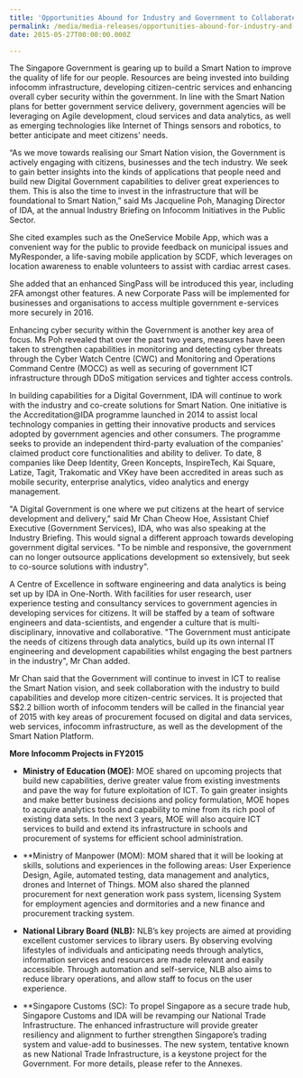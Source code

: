 ```yaml
---
title: 'Opportunities Abound for Industry and Government to Collaborate in Effort to Becoming a Smart Nation'
permalink: /media/media-releases/opportunities-abound-for-industry-and-government-to-collaborate-in-effort-to-becoming-a-smart-nation
date: 2015-05-27T00:00:00.000Z

---
```


The Singapore Government is gearing up to build a Smart Nation to improve the quality of life for our people. Resources are being invested into building infocomm infrastructure, developing citizen-centric services and enhancing overall cyber security within the government. In line with the Smart Nation plans for better government service delivery, government agencies will be leveraging on Agile development, cloud services and data analytics, as well as emerging technologies like Internet of Things sensors and robotics, to better anticipate and meet citizens' needs.

“As we move towards realising our Smart Nation vision, the Government is actively engaging with citizens, businesses and the tech industry. We seek to gain better insights into the kinds of applications that people need and build new Digital Government capabilities to deliver great experiences to them. This is also the time to invest in the infrastructure that will be foundational to Smart Nation,” said Ms Jacqueline Poh, Managing Director of IDA, at the annual Industry Briefing on Infocomm Initiatives in the Public Sector.

She cited examples such as the OneService Mobile App, which was a convenient way for the public to provide feedback on municipal issues and MyResponder, a life-saving mobile application by SCDF, which leverages on location awareness to enable volunteers to assist with cardiac arrest cases.

She added that an enhanced SingPass will be introduced this year, including 2FA amongst other features. A new Corporate Pass will be implemented for businesses and organisations to access multiple government e-services more securely in 2016.

Enhancing cyber security within the Government is another key area of focus.  Ms Poh revealed that over the past two years, measures have been taken to strengthen capabilities in monitoring and detecting cyber threats through the Cyber Watch Centre (CWC) and Monitoring and Operations Command Centre (MOCC) as well as securing of government ICT infrastructure through DDoS mitigation services and tighter access controls.

In building capabilities for a Digital Government, IDA will continue to work with the industry and co-create solutions for Smart Nation. One initiative is the Accreditation@IDA programme launched in 2014 to assist local technology companies in getting their innovative products and services adopted by government agencies and other consumers. The programme seeks to provide an independent third-party evaluation of the companies’ claimed product core functionalities and ability to deliver. To date, 8 companies like Deep Identity, Green Koncepts, InspireTech, Kai Square, Latize, Tagit, Trakomatic and VKey have been accredited in areas such as mobile security, enterprise analytics, video analytics and energy management.

"A Digital Government is one where we put citizens at the heart of service development and delivery," said Mr Chan Cheow Hoe, Assistant Chief Executive (Government Services), IDA, who was also speaking at the Industry Briefing. This would signal a different approach towards developing government digital services. "To be nimble and responsive, the government can no longer outsource applications development so extensively, but seek to co-source solutions with industry".

A Centre of Excellence in software engineering and data analytics is being set up by IDA in One-North. With facilities for user research, user experience testing and consultancy services to government agencies in developing services for citizens. It will be staffed by a team of software engineers and data-scientists, and engender a culture that is multi-disciplinary, innovative and collaborative. "The Government must anticipate the needs of citizens through data analytics, build up its own internal IT engineering and development capabilities whilst engaging the best partners in the industry", Mr Chan added.

Mr Chan said that the Government will continue to invest in ICT to realise the Smart Nation vision, and seek collaboration with the industry to build capabilities and develop more citizen-centric services. It is projected that S$2.2 billion worth of infocomm tenders will be called in the financial year of 2015 with key areas of procurement focused  on digital and data services, web services, infocomm infrastructure, as well as the development of the Smart Nation Platform.

**More Infocomm Projects in FY2015**

* **Ministry of Education (MOE):**
MOE shared on upcoming projects that build new capabilities, derive greater value from existing investments and pave the way for future exploitation of ICT. To gain greater insights and make better business decisions and policy formulation, MOE hopes to acquire analytics tools and capability to mine from its rich pool of existing data sets.  In the next 3 years, MOE will also acquire ICT services to build and extend its infrastructure in schools and procurement of systems for efficient school administration.
 
* **Ministry of Manpower (MOM):
MOM shared that it will be looking at skills, solutions and experiences in the following areas: User Experience Design, Agile, automated testing, data management and analytics, drones and Internet of Things. MOM also shared the planned procurement for next generation work pass system, licensing System for employment agencies and dormitories and a new finance and procurement tracking system.

* **National Library Board (NLB):**
NLB’s key projects are aimed at providing excellent customer services to library users. By observing evolving lifestyles of individuals and anticipating needs through analytics, information services and resources are made relevant and easily accessible. Through automation and self-service, NLB also aims to reduce library operations, and allow staff to focus on the user experience.

* **Singapore Customs (SC):
To propel Singapore as a secure trade hub, Singapore Customs and IDA will be revamping our National Trade Infrastructure. The enhanced infrastructure will provide greater resiliency and alignment to further strengthen Singapore’s trading system and value-add to businesses. The new system, tentative known as new National Trade Infrastructure, is a keystone project for the Government.
For more details, please refer to the Annexes.

